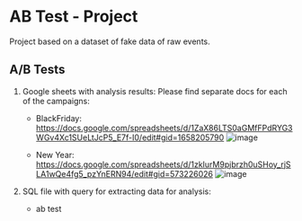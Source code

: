 # AB Test - Project

Project based on a dataset of fake data of raw events.

## A/B Tests

1. Google sheets with analysis results:
   Please find separate docs for each of the campaigns:
   - BlackFriday: https://docs.google.com/spreadsheets/d/1ZaX86LTS0aGMfFPdRYG3WGv4Xc1SUeLtJcP5_E7f-I0/edit#gid=1658205790
     ![image](https://github.com/user-attachments/assets/cbe83dca-3f31-4b16-94d7-43a37a11a841)

   - New Year: https://docs.google.com/spreadsheets/d/1zkIurM9pjbrzh0uSHoy_rjSLA1wQe4fg5_pzYnERN94/edit#gid=573226026
     ![image](https://github.com/user-attachments/assets/980dae52-832b-4d43-91eb-46a569b64310)

2. SQL file with query for extracting data for analysis:
   - ab test
